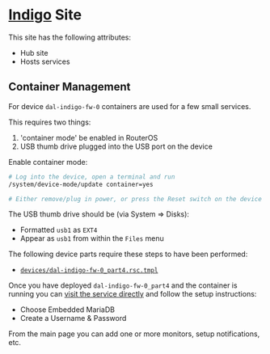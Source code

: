 # [Indigo](https://en.wikipedia.org/wiki/Indigo) Site

This site has the following attributes:
* Hub site
* Hosts services

## Container Management

For device `dal-indigo-fw-0` containers are used for a few small services.

This requires two things:
1. 'container mode' be enabled in RouterOS
2. USB thumb drive plugged into the USB port on the device

Enable container mode:
```bash
# Log into the device, open a terminal and run
/system/device-mode/update container=yes

# Either remove/plug in power, or press the Reset switch on the device
```

The USB thumb drive should be (via System => Disks):
* Formatted `usb1` as `EXT4`
* Appear as `usb1` from within the `Files` menu

The following device parts require these steps to have been performed:
* [`devices/dal-indigo-fw-0_part4.rsc.tmpl`](./devices/dal-indigo-fw-0_part4.rsc.tmpl)

Once you have deployed `dal-indigo-fw-0_part4` and the container is running you can [visit the service directly](http://192.168.79.210:3001) and follow the setup instructions:
* Choose Embedded MariaDB
* Create a Username & Password

From the main page you can add one or more monitors, setup notifications, etc.
